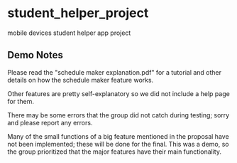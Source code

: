 # student_helper_project

mobile devices student helper app project

## Demo Notes

Please read the "schedule maker explanation.pdf" for a tutorial and other details on how the schedule maker feature works.

Other features are pretty self-explanatory so we did not include a help page for them. 

There may be some errors that the group did not catch during testing; sorry and please report any errors. 

Many of the small functions of a big feature mentioned in the proposal have not been implemented; these will be done for the final. This was a demo, so the group prioritized that the major features have their main functionality.
